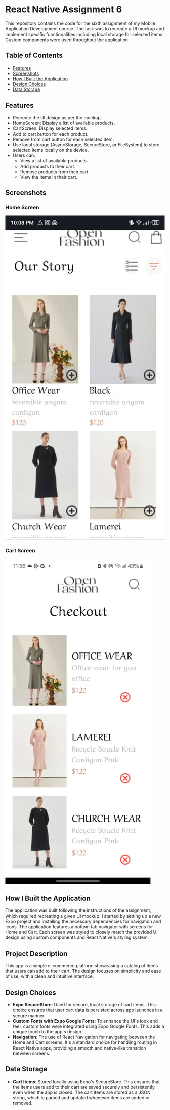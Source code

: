 # React Native Assignment 6

This repository contains the code for the sixth assignment of my Mobile Application Development course. The task was to recreate a UI mockup and implement specific functionalities including local storage for selected items. Custom components were used throughout the application.

## Table of Contents

- [Features](#features)
- [Screenshots](#screenshots)
- [How I Built the Application](#how-i-built-the-application)
- [Design Choices](#design-choices)
- [Data Storage](#data-storage)

## Features

- Recreate the UI design as per the mockup.
- HomeScreen: Display a list of available products.
- CartScreen: Display selected items.
- Add to cart button for each product.
- Remove from cart button for each selected item.
- Use local storage (AsyncStorage, SecureStore, or FileSystem) to store selected items locally on the device.
- Users can:
  - View a list of available products.
  - Add products to their cart.
  - Remove products from their cart.
  - View the items in their cart.

## Screenshots

### Home Screen

![Home Screen](./assets/home.jpg)

### Cart Screen

![Cart Screen](./assets/cart.jpg)

## How I Built the Application

The application was built following the instructions of the assignment, which required recreating a given UI mockup. I started by setting up a new Expo project and installing the necessary dependencies for navigation and icons. The application features a bottom tab navigator with screens for Home and Cart. Each screen was styled to closely match the provided UI design using custom components and React Native's styling system.

## Project Description

This app is a simple e-commerce platform showcasing a catalog of items that users can add to their cart. The design focuses on simplicity and ease of use, with a clean and intuitive interface.

## Design Choices

- **Expo SecureStore**: Used for secure, local storage of cart items. This choice ensures that user cart data is persisted across app launches in a secure manner.
- **Custom Fonts with Expo Google Fonts**: To enhance the UI's look and feel, custom fonts were integrated using Expo Google Fonts. This adds a unique touch to the app's design.
- **Navigation**: The use of React Navigation for navigating between the Home and Cart screens. It's a standard choice for handling routing in React Native apps, providing a smooth and native-like transition between screens.

## Data Storage

- **Cart Items**: Stored locally using Expo's SecureStore. This ensures that the items users add to their cart are saved securely and persistently, even when the app is closed. The cart items are stored as a JSON string, which is parsed and updated whenever items are added or removed.
